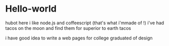 # Hello-world

hubot here i like node.js and coffeescript (that's what i'mmade of !)
i've had tacos on the moon and find them for superior to earth tacos

i have good idea to write a web pages for college graduated of design
